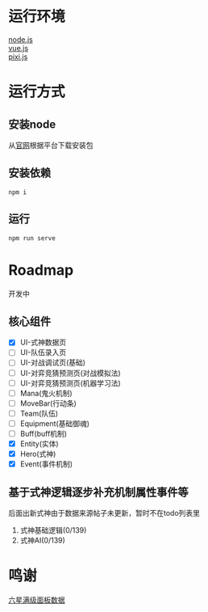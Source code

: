 # 运行环境

[node.js](https://nodejs.org)  
[vue.js](https://vuejs.org)  
[pixi.js](https://www.pixijs.com/)  

# 运行方式

## 安装node

从[官网](https://nodejs.org)根据平台下载安装包
## 安装依赖

```shell
npm i
```
## 运行
```shell
npm run serve
```

# Roadmap
开发中

## 核心组件
- [x] UI-式神数据页
- [ ] UI-队伍录入页
- [ ] UI-对战调试页(基础)
- [ ] UI-对弈竞猜预测页(对战模拟法)
- [ ] UI-对弈竞猜预测页(机器学习法)
- [ ] Mana(鬼火机制) 
- [ ] MoveBar(行动条)  
- [ ] Team(队伍) 
- [ ] Equipment(基础御魂) 
- [ ] Buff(buff机制) 
- [x] Entity(实体) 
- [x] Hero(式神) 
- [x] Event(事件机制) 

## 基于式神逻辑逐步补充机制属性事件等
后面出新式神由于数据来源帖子未更新，暂时不在todo列表里

1. 式神基础逻辑(0/139)   
2. 式神AI(0/139)

# 鸣谢

[六星满级面板数据](https://nga.178.com/read.php?tid=14788831)